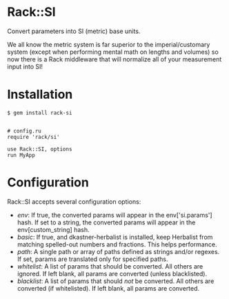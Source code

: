 # Rack::SI

Convert parameters into SI (metric) base units.

We all know the metric system is far superior to the imperial/customary system (except when performing mental math on lengths and volumes) so now there is a Rack middleware that will normalize all of your measurement input into SI!

# Installation

    $ gem install rack-si


    # config.ru
    require 'rack/si'
    
    use Rack::SI, options
    run MyApp

# Configuration

Rack::SI accepts several configuration options:

* *env*: If true, the converted params will appear in the env['si.params'] hash. If set to a string, the converted params will appear in the env[custom\_string] hash.
* *basic*: If true, and dkastner-herbalist is installed, keep Herbalist from matching spelled-out numbers and fractions. This helps performance.
* *path*: A single path or array of paths defined as strings and/or regexes. If set, params are translated only for specified paths.
* *whitelist*: A list of params that should be converted. All others are ignored. If left blank, all params are converted (unless blacklisted).
* *blacklist*: A list of params that should *not* be converted. All others are converted (if whitelisted). If left blank, all params are converted.

